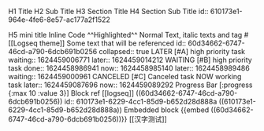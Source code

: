 H1 Title
H2 Sub Title
H3 Section Title
H4 Section Sub Title
id:: 610173e1-964e-4fe6-8e57-ac177a2f1522

H5 mini title
Inline Code ^^Highlighted^^ Normal Text, italic texts and tag #[[Logseq theme]]
Some text that will be referenced id:: 60d34662-6747-46cd-a790-6dcb691b0256 collapsed:: true
LATER [#A] high priority task waiting:: 1624459006771 later:: 1624459014212
WAITING [#B] high priority task done:: 1624458986941 now:: 1624458985140 later:: 1624458989486 waiting:: 1624459000961
CANCELED [#C] Canceled task
NOW working task later:: 1624459087696 now:: 1624459089292
Progress Bar [:progress {:max 10 :value 3}]
Block ref [[logseq]] ((60d34662-6747-46cd-a790-6dcb691b0256)) id:: 610173e1-6229-4cc1-85d9-b652d28d888a
((610173e1-6229-4cc1-85d9-b652d28d888a))
Embedded block
{{embed ((60d34662-6747-46cd-a790-6dcb691b0256))}}
[[汉字测试]]